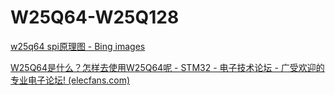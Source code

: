 # W25Q64-W25Q128

[w25q64 spi原理图 - Bing images](https://cn.bing.com/images/search?q=w25q64+spi原理图\&qpvt=W25Q64+SPI原理图\&form=IGRE\&first=1 "w25q64 spi原理图 - Bing images")

[W25Q64是什么？怎样去使用W25Q64呢 - STM32 - 电子技术论坛 - 广受欢迎的专业电子论坛! (elecfans.com)](https://bbs.elecfans.com/jishu_2222679_1_1.html "W25Q64是什么？怎样去使用W25Q64呢 - STM32 - 电子技术论坛 - 广受欢迎的专业电子论坛! (elecfans.com)")
